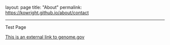 layout: page
title: "About"
permalink: https://kowright.github.io/about/contact

---

Test Page

[This is an external link to genome.gov](https://www.genome.gov/)
